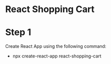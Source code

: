 # React Shopping Cart

# Step 1

Create React App using the following command:

- npx create-react-app react-shopping-cart

